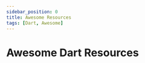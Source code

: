 ```yaml
---
sidebar_position: 0
title: Awesome Resources
tags: [Dart, Awesome]
---
```


Awesome Dart Resources
======================
